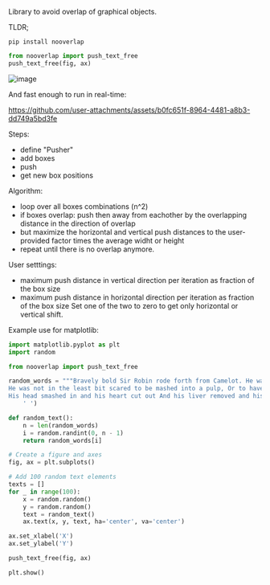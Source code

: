Library to avoid overlap of graphical objects.

TLDR;

`pip install nooverlap`

```python
from nooverlap import push_text_free
push_text_free(fig, ax)
```



![image](https://github.com/user-attachments/assets/d5d20aab-9604-4c2d-a2f1-8004ecfd6f0f)

And fast enough to run in real-time:

https://github.com/user-attachments/assets/b0fc651f-8964-4481-a8b3-dd749a5bd3fe

Steps:
- define "Pusher"
- add boxes
- push
- get new box positions

Algorithm:

- loop over all boxes combinations (n^2)
- if boxes overlap: push then away from eachother by the overlapping distance in the direction of overlap
- but maximize the horizontal and vertical push distances to the user-provided factor times the average widht or height
- repeat until there is no overlap anymore.

User setttings:
- maximum push distance in vertical direction per iteration as fraction of the box size
- maximum push distance in horizontal direction per iteration as fraction of the box size
Set one of the two to zero to get only horizontal or vertical shift.
  




Example use for matplotlib:

```python
import matplotlib.pyplot as plt
import random

from nooverlap import push_text_free

random_words = """Bravely bold Sir Robin rode forth from Camelot. He was not afraid to die, O brave Sir Robin. He was not at all afraid to be killed in nasty ways, Brave, brave, brave, brave Sir Robin!
He was not in the least bit scared to be mashed into a pulp, Or to have his eyes gouged out and his elbows broken, To have his kneecaps split and his body burned away And his limbs all hacked and mangled, brave Sir Robin!
His head smashed in and his heart cut out And his liver removed and his bowels unplugged And his nostrils raped and his bottom burned off And his pen""".split(
    ' ')

def random_text():
    n = len(random_words)
    i = random.randint(0, n - 1)
    return random_words[i]

# Create a figure and axes
fig, ax = plt.subplots()

# Add 100 random text elements
texts = []
for _ in range(100):
    x = random.random()
    y = random.random()
    text = random_text()
    ax.text(x, y, text, ha='center', va='center')

ax.set_xlabel('X')
ax.set_ylabel('Y')

push_text_free(fig, ax)

plt.show()
```




